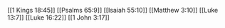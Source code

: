 [[1 Kings 18:45]]
[[Psalms 65:9]]
[[Isaiah 55:10]]
[[Matthew 3:10]]
[[Luke 13:7]]
[[Luke 16:22]]
[[1 John 3:17]]
